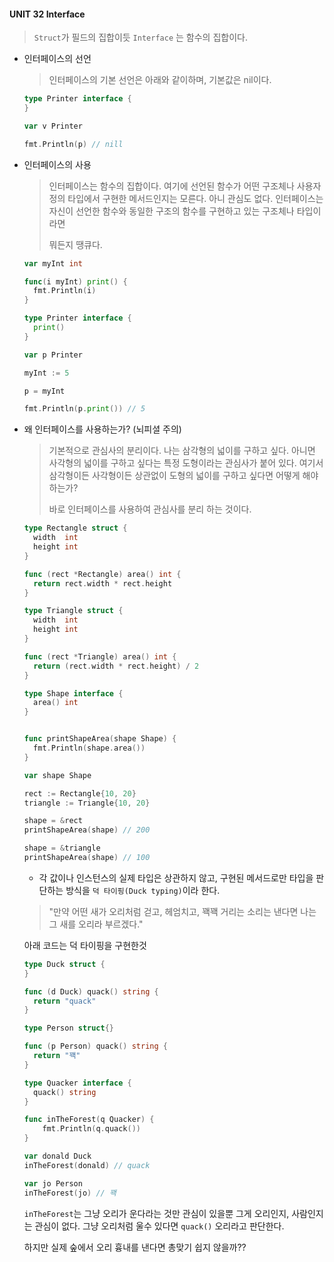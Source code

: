 #### UNIT 32 Interface

> `Struct`가 필드의 집합이듯 `Interface` 는 함수의 집합이다.



- 인터페이스의 선언

  > 인터페이스의 기본 선언은 아래와 같이하며, 기본값은 nil이다.

  ```go
  type Printer interface {
  }
  
  var v Printer
  
  fmt.Println(p) // nill
  ```

- 인터페이스의 사용

  > 인터페이스는 함수의 집합이다. 여기에 선언된 함수가 어떤 구조체나 사용자정의 타입에서 구현한 메서드인지는 모른다. 아니 관심도 없다. 인터페이스는 자신이 선언한 함수와 동일한 구조의 함수를 구현하고 있는 구조체나 타입이라면
  >
  > 뭐든지 땡큐다. 

  ```go
  var myInt int
  
  func(i myInt) print() {
    fmt.Println(i)
  }
  
  type Printer interface {
    print()
  }
  
  var p Printer
  
  myInt := 5
  
  p = myInt
  
  fmt.Println(p.print()) // 5
  ```

  

- 왜 인터페이스를 사용하는가? (뇌피셜 주의)

  > 기본적으로 관심사의 분리이다.  나는 삼각형의 넓이를 구하고 싶다. 아니면 사각형의 넓이를 구하고 싶다는 특정 도형이라는 관심사가 붙어 있다. 여기서 삼각형이든 사각형이든 상관없이 도형의 넓이를 구하고 싶다면 어떻게 해야 하는가?
  >
  > 바로 인터페이스를 사용하여 관심사를 분리 하는 것이다.

  ```go
  type Rectangle struct {
  	width  int
  	height int
  }
  
  func (rect *Rectangle) area() int {
  	return rect.width * rect.height
  }
  
  type Triangle struct {
  	width  int
  	height int
  }
  
  func (rect *Triangle) area() int {
  	return (rect.width * rect.height) / 2
  }
  
  type Shape interface {
    area() int
  }
  
  
  func printShapeArea(shape Shape) {
    fmt.Println(shape.area())
  }
  
  var shape Shape
  
  rect := Rectangle{10, 20}
  triangle := Triangle{10, 20}
  
  shape = &rect
  printShapeArea(shape) // 200
  
  shape = &triangle
  printShapeArea(shape) // 100
  ```

  
  
  
  
  
  
  
  
  - 각 값이나 인스턴스의 실제 타입은 상관하지 않고, 구현된 메서드로만 타입을 판단하는
    방식을 `덕 타이핑(Duck typing)`이라 한다.
  
  > "만약 어떤 새가 오리처럼 걷고, 헤엄치고, 꽥꽥 거리는 소리는 낸다면 나는 그 새를
  > 오리라 부르겠다."
  
  아래 코드는 덕 타이핑을 구현한것
  
  ```go
  type Duck struct {
  }
  
  func (d Duck) quack() string {
  	return "quack"
  }
  
  type Person struct{}
  
  func (p Person) quack() string {
  	return "꽥"
  }
  
  type Quacker interface {
  	quack() string
  }
  
  func inTheForest(q Quacker) {
      fmt.Println(q.quack())
  }
  
  var donald Duck
  inTheForest(donald) // quack
  
  var jo Person
  inTheForest(jo) // 꽥
  ```
  
  `inTheForest`는 그냥 오리가 운다라는 것만 관심이 있을뿐
  그게 오리인지, 사람인지는 관심이 없다. 그냥 오리처럼 울수 있다면 `quack()`
  오리라고 판단한다.
  
  하지만 실제 숲에서 오리 흉내를 낸다면 총맞기 쉽지 않을까??
  
  




